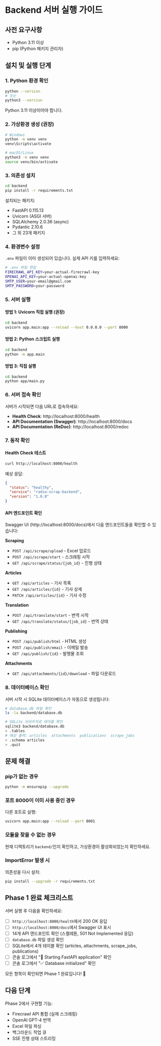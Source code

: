 # Backend 서버 실행 가이드

## 사전 요구사항

- Python 3.11 이상
- pip (Python 패키지 관리자)

## 설치 및 실행 단계

### 1. Python 환경 확인

```bash
python --version
# 또는
python3 --version
```

Python 3.11 이상이어야 합니다.

### 2. 가상환경 생성 (권장)

```bash
# Windows
python -m venv venv
venv\Scripts\activate

# macOS/Linux
python3 -m venv venv
source venv/bin/activate
```

### 3. 의존성 설치

```bash
cd backend
pip install -r requirements.txt
```

설치되는 패키지:
- FastAPI 0.115.13
- Uvicorn (ASGI 서버)
- SQLAlchemy 2.0.36 (async)
- Pydantic 2.10.6
- 그 외 23개 패키지

### 4. 환경변수 설정

`.env` 파일이 이미 생성되어 있습니다. 실제 API 키를 입력하세요:

```bash
# .env 파일 편집
FIRECRAWL_API_KEY=your-actual-firecrawl-key
OPENAI_API_KEY=your-actual-openai-key
SMTP_USER=your-email@gmail.com
SMTP_PASSWORD=your-password
```

### 5. 서버 실행

#### 방법 1: Uvicorn 직접 실행 (권장)

```bash
cd backend
uvicorn app.main:app --reload --host 0.0.0.0 --port 8000
```

#### 방법 2: Python 스크립트 실행

```bash
cd backend
python -m app.main
```

#### 방법 3: 직접 실행

```bash
cd backend
python app/main.py
```

### 6. 서버 접속 확인

서버가 시작되면 다음 URL로 접속하세요:

- **Health Check**: http://localhost:8000/health
- **API Documentation (Swagger)**: http://localhost:8000/docs
- **API Documentation (ReDoc)**: http://localhost:8000/redoc

### 7. 동작 확인

#### Health Check 테스트

```bash
curl http://localhost:8000/health
```

예상 응답:
```json
{
  "status": "healthy",
  "service": "radio-scrap-backend",
  "version": "1.0.0"
}
```

#### API 엔드포인트 확인

Swagger UI (http://localhost:8000/docs)에서 다음 엔드포인트들을 확인할 수 있습니다:

**Scraping**
- `POST /api/scrape/upload` - Excel 업로드
- `POST /api/scrape/start` - 스크래핑 시작
- `GET /api/scrape/status/{job_id}` - 진행 상태

**Articles**
- `GET /api/articles` - 기사 목록
- `GET /api/articles/{id}` - 기사 상세
- `PATCH /api/articles/{id}` - 기사 수정

**Translation**
- `POST /api/translate/start` - 번역 시작
- `GET /api/translate/status/{job_id}` - 번역 상태

**Publishing**
- `POST /api/publish/html` - HTML 생성
- `POST /api/publish/email` - 이메일 발송
- `GET /api/publish/{id}` - 발행물 조회

**Attachments**
- `GET /api/attachments/{id}/download` - 파일 다운로드

### 8. 데이터베이스 확인

서버 시작 시 SQLite 데이터베이스가 자동으로 생성됩니다:

```bash
# database.db 파일 확인
ls -la backend/database.db

# SQLite 브라우저로 테이블 확인
sqlite3 backend/database.db
> .tables
# 예상 출력: articles  attachments  publications  scrape_jobs
> .schema articles
> .quit
```

## 문제 해결

### pip가 없는 경우

```bash
python -m ensurepip --upgrade
```

### 포트 8000이 이미 사용 중인 경우

다른 포트로 실행:
```bash
uvicorn app.main:app --reload --port 8001
```

### 모듈을 찾을 수 없는 경우

현재 디렉토리가 `backend/`인지 확인하고, 가상환경이 활성화되었는지 확인하세요.

### ImportError 발생 시

의존성을 다시 설치:
```bash
pip install --upgrade -r requirements.txt
```

## Phase 1 완료 체크리스트

서버 실행 후 다음을 확인하세요:

- [ ] `http://localhost:8000/health`에서 200 OK 응답
- [ ] `http://localhost:8000/docs`에서 Swagger UI 표시
- [ ] 14개 API 엔드포인트 확인 (스켈레톤, 501 Not Implemented 응답)
- [ ] `database.db` 파일 생성 확인
- [ ] SQLite에서 4개 테이블 확인 (articles, attachments, scrape_jobs, publications)
- [ ] 콘솔 로그에서 "🚀 Starting FastAPI application" 확인
- [ ] 콘솔 로그에서 "✅ Database initialized" 확인

모든 항목이 확인되면 Phase 1 완료입니다! 🎉

## 다음 단계

Phase 2에서 구현할 기능:
- Firecrawl API 통합 (실제 스크래핑)
- OpenAI GPT-4 번역
- Excel 파일 파싱
- 백그라운드 작업 큐
- SSE 진행 상태 스트리밍
